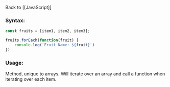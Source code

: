 Back to [[JavaScript]]

### Syntax:

```JavaScript
const fruits = [item1, item2, item3];

fruits.forEach(function(fruit) {
	console.log(`Fruit Name: ${fruit}`)
})
```

### Usage:
Method, unique to arrays. Will iterate over an array and call a function when iterating over each item.